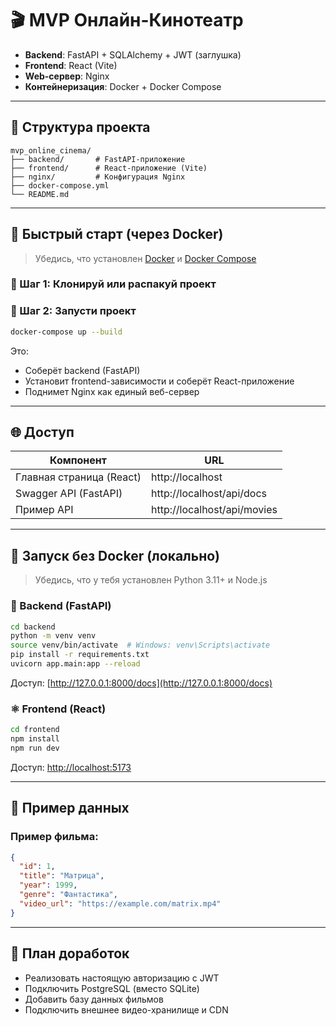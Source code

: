 # 🎬 MVP Онлайн-Кинотеатр

- **Backend**: FastAPI + SQLAlchemy + JWT (заглушка)
- **Frontend**: React (Vite)
- **Web-сервер**: Nginx
- **Контейнеризация**: Docker + Docker Compose

---

## 📁 Структура проекта

```
mvp_online_cinema/
├── backend/       # FastAPI-приложение
├── frontend/      # React-приложение (Vite)
├── nginx/         # Конфигурация Nginx
├── docker-compose.yml
└── README.md
```

---

## 🚀 Быстрый старт (через Docker)

> Убедись, что установлен [Docker](https://www.docker.com/) и [Docker Compose](https://docs.docker.com/compose/)

### 🔧 Шаг 1: Клонируй или распакуй проект

### 🔧 Шаг 2: Запусти проект

```bash
docker-compose up --build
```

Это:
- Соберёт backend (FastAPI)
- Установит frontend-зависимости и соберёт React-приложение
- Поднимет Nginx как единый веб-сервер

---

## 🌐 Доступ

| Компонент      | URL                          |
|----------------|-------------------------------|
| Главная страница (React) | http://localhost           |
| Swagger API (FastAPI)   | http://localhost/api/docs   |
| Пример API              | http://localhost/api/movies |

---

## 🧪 Запуск без Docker (локально)

> Убедись, что у тебя установлен Python 3.11+ и Node.js

### 🐍 Backend (FastAPI)

```bash
cd backend
python -m venv venv
source venv/bin/activate  # Windows: venv\Scripts\activate
pip install -r requirements.txt
uvicorn app.main:app --reload
```

Доступ: [http://127.0.0.1:8000/docs](http://127.0.0.1:8000/docs)

### ⚛️ Frontend (React)

```bash
cd frontend
npm install
npm run dev
```

Доступ: [http://localhost:5173](http://localhost:5173)

---

## 🧾 Пример данных

### Пример фильма:

```json
{
  "id": 1,
  "title": "Матрица",
  "year": 1999,
  "genre": "Фантастика",
  "video_url": "https://example.com/matrix.mp4"
}
```

---

## 📌 План доработок

- Реализовать настоящую авторизацию с JWT
- Подключить PostgreSQL (вместо SQLite)
- Добавить базу данных фильмов
- Подключить внешнее видео-хранилище и CDN
